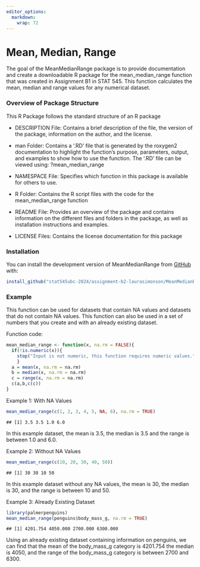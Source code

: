 ```yaml
---
editor_options: 
  markdown: 
    wrap: 72
---
```


# Mean, Median, Range

The goal of the MeanMedianRange package is to provide documentation and
create a downloadable R package for the mean_median_range function that
was created in Assignment B1 in STAT 545. This function calculates the
mean, median and range values for any numerical dataset.

### Overview of Package Structure

This R Package follows the standard structure of an R package

-   DESCRIPTION File: Contains a brief description of the file, the
    version of the package, information on the author, and the license.

-   man Folder: Contains a ‘.RD’ file that is generated by the roxygen2
    documentation to highlight the function’s purpose, parameters,
    output, and examples to show how to use the function. The ‘.RD’ file
    can be viewed using: ?mean_median_range

-   NAMESPACE File: Specifies which function in this package is
    available for others to use.

-   R Folder: Contains the R script files with the code for the
    mean_median_range function

-   README File: Provides an overview of the package and contains
    information on the different files and folders in the package, as
    well as installation instructions and examples.
    
-   LICENSE Files: Contains the license documentation for this package

### Installation

You can install the development version of MeanMedianRange from
[GitHub](https://github.com/) with:

``` r
install_github("stat545ubc-2024/assignment-b2-laurasimonson/MeanMedianRange")
```

### Example

This function can be used for datasets that contain NA values and
datasets that do not contain NA values. This function can also be used
in a set of numbers that you create and with an already existing
dataset.

Function code:

``` r
mean_median_range <- function(x, na.rm = FALSE){
  if(!is.numeric(x)){
    stop("Input is not numeric, this function requires numeric values.")
    }
  a = mean(x, na.rm = na.rm)
  b = median(x, na.rm = na.rm)
  c = range(x, na.rm = na.rm)
  c(a,b,c(c))
}
```

Example 1: With NA Values

``` r
mean_median_range(c(1, 2, 3, 4, 5, NA, 6), na.rm = TRUE)
```

```         
## [1] 3.5 3.5 1.0 6.0
```

In this example dataset, the mean is 3.5, the median is 3.5 and the
range is between 1.0 and 6.0.

Example 2: Without NA Values

``` r
mean_median_range(c(10, 20, 30, 40, 50))
```

```         
## [1] 30 30 10 50
```

In this example dataset without any NA values, the mean is 30, the
median is 30, and the range is between 10 and 50.

Example 3: Already Existing Dataset

``` r
library(palmerpenguins)
mean_median_range(penguins$body_mass_g, na.rm = TRUE) 
```

```         
## [1] 4201.754 4050.000 2700.000 6300.000
```

Using an already existing dataset containing information on penguins, we
can find that the mean of the body_mass_g category is 4201.754 the
median is 4050, and the range of the body_mass_g category is between
2700 and 6300.
